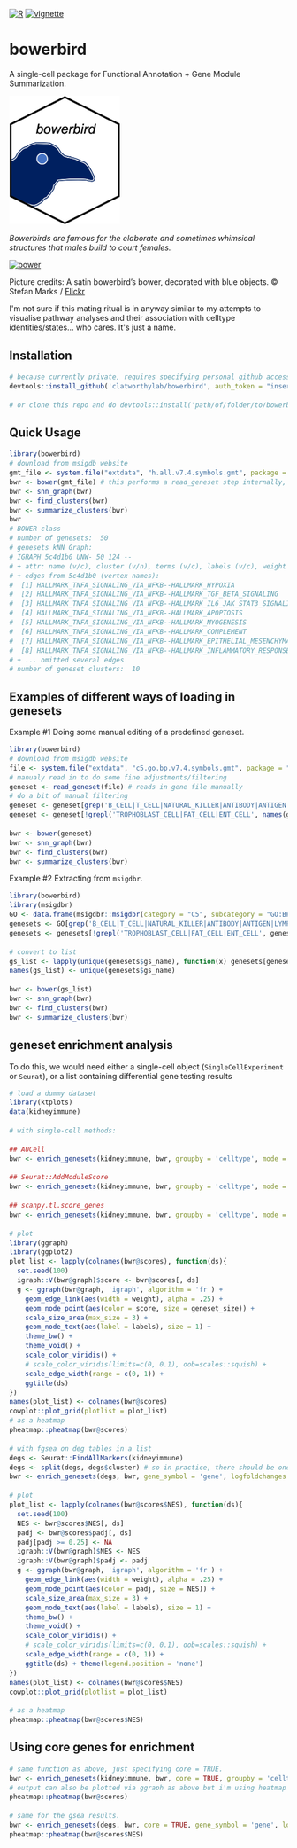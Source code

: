 [![R](https://github.com/clatworthylab/bowerbird/actions/workflows/r.yml/badge.svg?branch=master)](https://github.com/clatworthylab/bowerbird/actions/workflows/r.yml)
[![vignette](https://github.com/clatworthylab/bowerbird/actions/workflows/vignette.yml/badge.svg)](https://github.com/clatworthylab/bowerbird/actions/workflows/vignette.yml)

# bowerbird
A single-cell package for Functional Annotation + Gene Module Summarization.

<img src="img/logo.png" alt="bower" width="200"/>

*Bowerbirds are famous for the elaborate and sometimes whimsical structures that males build to court females.*

<a href="https://blog.nature.org/science/2021/01/04/bowerbirds-meet-the-bird-worlds-kleptomaniac-love-architects/"><img src="https://blog.nature.org/science/files/2020/11/32487196918_8dd537c82a_k.jpg" alt="bower" width="400"/></a>

Picture credits:
A satin bowerbird’s bower, decorated with blue objects. © Stefan Marks / [Flickr](https://www.flickr.com/photos/stefan_marks/32487196918/)

I'm not sure if this mating ritual is in anyway similar to my attempts to visualise pathway analyses and their association with celltype identities/states... who cares. It's just a name.

## Installation
```R
# because currently private, requires specifying personal github access token
devtools::install_github('clatworthylab/bowerbird', auth_token = "insert_your_personal_github_access_token")

# or clone this repo and do devtools::install('path/of/folder/to/bowerbird')
```

## Quick Usage
```R
library(bowerbird)
# download from msigdb website
gmt_file <- system.file("extdata", "h.all.v7.4.symbols.gmt", package = "bowerbird")
bwr <- bower(gmt_file) # this performs a read_geneset step internally, which accepts .gmt, .gmx, .csv, .tsv, .txt, or R objects as list or data.frame format.
bwr <- snn_graph(bwr)
bwr <- find_clusters(bwr)
bwr <- summarize_clusters(bwr)
bwr
# BOWER class
# number of genesets:  50
# genesets kNN Graph:
# IGRAPH 5c4d1b0 UNW- 50 124 --
# + attr: name (v/c), cluster (v/n), terms (v/c), labels (v/c), weight (e/n)
# + edges from 5c4d1b0 (vertex names):
#  [1] HALLMARK_TNFA_SIGNALING_VIA_NFKB--HALLMARK_HYPOXIA
#  [2] HALLMARK_TNFA_SIGNALING_VIA_NFKB--HALLMARK_TGF_BETA_SIGNALING
#  [3] HALLMARK_TNFA_SIGNALING_VIA_NFKB--HALLMARK_IL6_JAK_STAT3_SIGNALING
#  [4] HALLMARK_TNFA_SIGNALING_VIA_NFKB--HALLMARK_APOPTOSIS
#  [5] HALLMARK_TNFA_SIGNALING_VIA_NFKB--HALLMARK_MYOGENESIS
#  [6] HALLMARK_TNFA_SIGNALING_VIA_NFKB--HALLMARK_COMPLEMENT
#  [7] HALLMARK_TNFA_SIGNALING_VIA_NFKB--HALLMARK_EPITHELIAL_MESENCHYMAL_TRANSITION
#  [8] HALLMARK_TNFA_SIGNALING_VIA_NFKB--HALLMARK_INFLAMMATORY_RESPONSE
# + ... omitted several edges
# number of geneset clusters:  10
```

## Examples of different ways of loading in genesets

Example #1 Doing some manual editing of a predefined geneset.
```R
library(bowerbird)
# download from msigdb website
file <- system.file("extdata", "c5.go.bp.v7.4.symbols.gmt", package = "bowerbird")
# manualy read in to do some fine adjustments/filtering
geneset <- read_geneset(file) # reads in gene file manually
# do a bit of manual filtering
geneset <- geneset[grep('B_CELL|T_CELL|NATURAL_KILLER|ANTIBODY|ANTIGEN|LYMPHOCYTE|IMMUNE|INTERFERON|TOLL|INNATE|ADAPTIVE', names(geneset))]
geneset <- geneset[!grepl('TROPHOBLAST_CELL|FAT_CELL|ENT_CELL', names(geneset))]

bwr <- bower(geneset)
bwr <- snn_graph(bwr)
bwr <- find_clusters(bwr)
bwr <- summarize_clusters(bwr)
```

Example #2 Extracting from `msigdbr`.
```R
library(bowerbird)
library(msigdbr)
GO <- data.frame(msigdbr::msigdbr(category = "C5", subcategory = "GO:BP"))
genesets <- GO[grep('B_CELL|T_CELL|NATURAL_KILLER|ANTIBODY|ANTIGEN|LYMPHOCYTE|IMMUNE|INTERFERON|TOLL|INNATE|ADAPTIVE', GO$gs_name), ]
genesets <- genesets[!grepl('TROPHOBLAST_CELL|FAT_CELL|ENT_CELL', genesets$gs_name), ]

# convert to list
gs_list <- lapply(unique(genesets$gs_name), function(x) genesets[genesets$gs_name %in% x, "gene_symbol"])
names(gs_list) <- unique(genesets$gs_name)

bwr <- bower(gs_list)
bwr <- snn_graph(bwr)
bwr <- find_clusters(bwr)
bwr <- summarize_clusters(bwr)
```

## geneset enrichment analysis
To do this, we would need either a single-cell object (`SingleCellExperiment` or `Seurat`), or a list containing differential gene testing results
```R
# load a dummy dataset
library(ktplots)
data(kidneyimmune)

# with single-cell methods:

## AUCell
bwr <- enrich_genesets(kidneyimmune, bwr, groupby = 'celltype', mode = 'AUCell')

## Seurat::AddModuleScore
bwr <- enrich_genesets(kidneyimmune, bwr, groupby = 'celltype', mode = 'Seurat')

## scanpy.tl.score_genes
bwr <- enrich_genesets(kidneyimmune, bwr, groupby = 'celltype', mode = 'scanpy')

# plot
library(ggraph)
library(ggplot2)
plot_list <- lapply(colnames(bwr@scores), function(ds){
  set.seed(100)
  igraph::V(bwr@graph)$score <- bwr@scores[, ds]
  g <- ggraph(bwr@graph, 'igraph', algorithm = 'fr') + 
    geom_edge_link(aes(width = weight), alpha = .25) +
    geom_node_point(aes(color = score, size = geneset_size)) + 
    scale_size_area(max_size = 3) +
    geom_node_text(aes(label = labels), size = 1) +
    theme_bw() +
    theme_void() +
    scale_color_viridis() +
    # scale_color_viridis(limits=c(0, 0.1), oob=scales::squish) +
    scale_edge_width(range = c(0, 1)) +
    ggtitle(ds)
})
names(plot_list) <- colnames(bwr@scores)
cowplot::plot_grid(plotlist = plot_list)
# as a heatmap
pheatmap::pheatmap(bwr@scores)

# with fgsea on deg tables in a list
degs <- Seurat::FindAllMarkers(kidneyimmune)
degs <- split(degs, degs$cluster) # so in practice, there should be one DEG table per comparison in a list.
bwr <- enrich_genesets(degs, bwr, gene_symbol = 'gene', logfoldchanges = 'avg_logFC',  pvals = 'p_val')

# plot
plot_list <- lapply(colnames(bwr@scores$NES), function(ds){
  set.seed(100)
  NES <- bwr@scores$NES[, ds]
  padj <- bwr@scores$padj[, ds]
  padj[padj >= 0.25] <- NA
  igraph::V(bwr@graph)$NES <- NES
  igraph::V(bwr@graph)$padj <- padj
  g <- ggraph(bwr@graph, 'igraph', algorithm = 'fr') + 
    geom_edge_link(aes(width = weight), alpha = .25) +
    geom_node_point(aes(color = padj, size = NES)) + 
    scale_size_area(max_size = 3) +
    geom_node_text(aes(label = labels), size = 1) +
    theme_bw() +
    theme_void() +
    scale_color_viridis() +
    # scale_color_viridis(limits=c(0, 0.1), oob=scales::squish) +
    scale_edge_width(range = c(0, 1)) +
    ggtitle(ds) + theme(legend.position = 'none')
})
names(plot_list) <- colnames(bwr@scores$NES)
cowplot::plot_grid(plotlist = plot_list)

# as a heatmap
pheatmap::pheatmap(bwr@scores$NES)
```
## Using core genes for enrichment
```R
# same function as above, just specifying core = TRUE.
bwr <- enrich_genesets(kidneyimmune, bwr, core = TRUE, groupby = 'celltype') # if mode is not specified, defaults to AUCell.
# output can also be plotted via ggraph as above but i'm using heatmap for convenience.
pheatmap::pheatmap(bwr@scores)

# same for the gsea results.
bwr <- enrich_genesets(degs, bwr, core = TRUE, gene_symbol = 'gene', logfoldchanges = 'avg_logFC',  pvals = 'p_val')
pheatmap::pheatmap(bwr@scores$NES)
```
